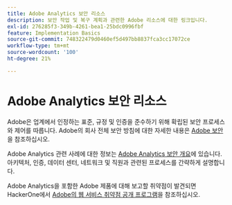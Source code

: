```yaml
---
title: Adobe Analytics 보안 리소스
description: 보안 작업 및 복구 계획과 관련한 Adobe 리소스에 대한 링크입니다.
exl-id: 276285f3-349b-4261-bea1-25bdc0996fbf
feature: Implementation Basics
source-git-commit: 748322479d0460ef5d497bb8837fca3cc17072ce
workflow-type: tm+mt
source-wordcount: '100'
ht-degree: 21%

---
```


# Adobe Analytics 보안 리소스

Adobe은 업계에서 인정하는 표준, 규정 및 인증을 준수하기 위해 확립된 보안 프로세스와 제어를 따릅니다. Adobe의 회사 전체 보안 방침에 대한 자세한 내용은 [Adobe 보안](https://www.adobe.com/trust/security.html)을 참조하십시오.

Adobe Analytics 관련 사례에 대한 정보는 [Adobe Analytics 보안 개요](https://www.adobe.com/kr/content/dam/cc/en/trust-center/ungated/whitepapers/experience-cloud/adb-analytics-security-wp.pdf)에 있습니다. 아키텍처, 인증, 데이터 센터, 네트워크 및 직원과 관련된 프로세스를 간략하게 설명합니다.

Adobe Analytics을 포함한 Adobe 제품에 대해 보고할 취약점이 발견되면 HackerOne에서 [Adobe의 웹 서비스 취약점 공개 프로그램](https://hackerone.com/adobe)을 참조하십시오.
